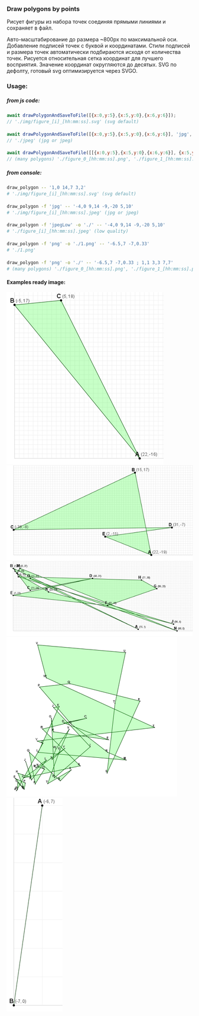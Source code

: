 ### Draw polygons by points

Рисует фигуры из набора точек соединяя прямыми линиями и сохраняет в файл.

Авто-масштабирование до размера ~800px по максимальной оси.
Добавление подписей точек с буквой и координатами.
Стили подписей и размера точек автоматически подбираются исходя от количества точек.
Рисуется относительная сетка координат для лучшего восприятия.
Значение координат округляются до десятых.
SVG по дефолту, готовый svg оптимизируется через SVGO.

### Usage:

##### from js code:

```Javascript
await drawPolygonAndSaveToFile([{x:0,y:5},{x:5,y:0},{x:6,y:6}]);
// './img/figure_[i]_[hh:mm:ss].svg' (svg default)

await drawPolygonAndSaveToFile([{x:0,y:5},{x:5,y:0},{x:6,y:6}], 'jpg', './1.jpeg');
// './jpeg' (jpg or jpeg)

await drawPolygonAndSaveToFile([[{x:0,y:5},{x:5,y:0},{x:6,y:6}], {x:5,y:5, x:20,y:20}], 'png', './');
// (many polygons) './figure_0_[hh:mm:ss].png', './figure_1_[hh:mm:ss].png'
```

##### from console:

```Bash
draw_polygon -- '1,0 14,7 3,2'
# './img/figure_[i]_[hh:mm:ss].svg' (svg default)

draw_polygon -f 'jpg' -- '-4,0 9,14 -9,-20 5,10'
# './img/figure_[i]_[hh:mm:ss].jpeg' (jpg or jpeg)

draw_polygon -f 'jpegLow' -o './' -- '-4,0 9,14 -9,-20 5,10'
# './figure_[i]_[hh:mm:ss].jpeg' (low quality)

draw_polygon -f 'png' -o './1.png' -- '-6.5,7 -7,0.33'
# './1.png'

draw_polygon -f 'png' -o './' -- '-6.5,7 -7,0.33 ; 1,1 3,3 7,7'
# (many polygons) './figure_0_[hh:mm:ss].png', './figure_1_[hh:mm:ss].png'
```

#### Examples ready image:

![1](/readme_img/1.png)
![2](/readme_img/2.png)
![3](/readme_img/3.png)
![4](/readme_img/4.png)
![5](/readme_img/5.png)
